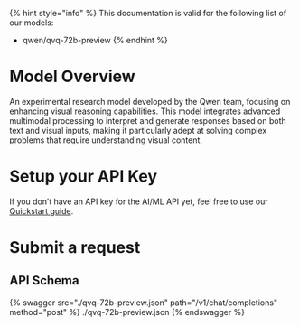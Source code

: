 [#references:start]: <> ({ "template": "openapi" })
{% hint style="info" %}
This documentation is valid for the following list of our models:
* qwen/qvq-72b-preview
{% endhint %}

# Model Overview
An experimental research model developed by the Qwen team, focusing on enhancing visual reasoning capabilities. This model integrates advanced multimodal processing to interpret and generate responses based on both text and visual inputs, making it particularly adept at solving complex problems that require understanding visual content.

# Setup your API Key
If you don’t have an API key for the AI/ML API yet, feel free to use our [Quickstart guide](https://docs.aimlapi.com/quickstart/setting-up).

# Submit a request
## API Schema
{% swagger src="./qvq-72b-preview.json" path="/v1/chat/completions" method="post" %}
./qvq-72b-preview.json
{% endswagger %}


[#references:end]: <> ({})